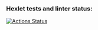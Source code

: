 ### Hexlet tests and linter status:
[![Actions Status](https://github.com/zhukata/python-project-49/actions/workflows/hexlet-check.yml/badge.svg)](https://github.com/zhukata/python-project-49/actions)
